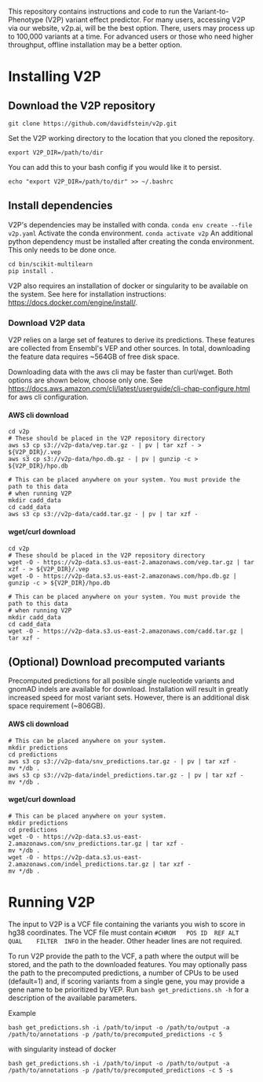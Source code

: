 This repository contains instructions and code to run the Variant-to-Phenotype (V2P) variant effect predictor. For many users, accessing V2P 
via our website, v2p.ai, will be the best option. There, users may process up to 100,000 variants at a time. For advanced users or those who need 
higher throughput, offline installation may be a better option.

# Installing V2P

## Download the V2P repository

```
git clone https://github.com/davidfstein/v2p.git
```
Set the V2P working directory to the location that you cloned the repository.
```
export V2P_DIR=/path/to/dir
```
You can add this to your bash config if you would like it to persist.
```
echo "export V2P_DIR=/path/to/dir" >> ~/.bashrc
```

## Install dependencies

V2P's dependencies may be installed with conda. 
```conda env create --file v2p.yaml```
Activate the conda environment.
```conda activate v2p```
An additional python dependency must be installed after creating the conda environment.
This only needs to be done once. 
```
cd bin/scikit-multilearn
pip install .
```
V2P also requires an installation of docker or singularity to be available on the system. See here for installation instructions: https://docs.docker.com/engine/install/.

### Download V2P data

V2P relies on a large set of features to derive its predictions. These features are collected from Ensembl's VEP and other sources.
In total, downloading the feature data requires ~564GB of free disk space. 

Downloading data with the aws cli may be faster than curl/wget. Both options are shown below, choose only one.
See https://docs.aws.amazon.com/cli/latest/userguide/cli-chap-configure.html for aws cli configuration.

#### AWS cli download
```
cd v2p
# These should be placed in the V2P repository directory
aws s3 cp s3://v2p-data/vep.tar.gz - | pv | tar xzf - > ${V2P_DIR}/.vep
aws s3 cp s3://v2p-data/hpo.db.gz - | pv | gunzip -c > ${V2P_DIR}/hpo.db

# This can be placed anywhere on your system. You must provide the path to this data
# when running V2P
mkdir cadd_data
cd cadd_data
aws s3 cp s3://v2p-data/cadd.tar.gz - | pv | tar xzf -
```

#### wget/curl download
```
cd v2p
# These should be placed in the V2P repository directory
wget -O - https://v2p-data.s3.us-east-2.amazonaws.com/vep.tar.gz | tar xzf - > ${V2P_DIR}/.vep
wget -O - https://v2p-data.s3.us-east-2.amazonaws.com/hpo.db.gz | gunzip -c > ${V2P_DIR}/hpo.db

# This can be placed anywhere on your system. You must provide the path to this data
# when running V2P
mkdir cadd_data
cd cadd_data
wget -O - https://v2p-data.s3.us-east-2.amazonaws.com/cadd.tar.gz | tar xzf -
```

## (Optional) Download precomputed variants

Precomputed predictions for all posible single nucleotide variants and gnomAD indels are available for download. 
Installation will result in greatly increased speed for most variant sets. However, there is an additional 
disk space requirement (~806GB).

#### AWS cli download
```
# This can be placed anywhere on your system.
mkdir predictions
cd predictions 
aws s3 cp s3://v2p-data/snv_predictions.tar.gz - | pv | tar xzf -
mv */db .
aws s3 cp s3://v2p-data/indel_predictions.tar.gz - | pv | tar xzf -
mv */db .
```

#### wget/curl download
```
# This can be placed anywhere on your system.
mkdir predictions
cd predictions 
wget -O - https://v2p-data.s3.us-east-2.amazonaws.com/snv_predictions.tar.gz | tar xzf -
mv */db .
wget -O - https://v2p-data.s3.us-east-2.amazonaws.com/indel_predictions.tar.gz | tar xzf -
mv */db .
```

# Running V2P

The input to V2P is a VCF file containing the variants you wish to score in hg38 coordinates. 
The VCF file must contain `#CHROM   POS ID  REF ALT QUAL    FILTER  INFO` in the header. 
Other header lines are not required.

To run V2P provide the path to the VCF, a path where the output will be stored, and the path to the downloaded features.
You may optionally pass the path to the precomputed predictions, a number of CPUs to be used (default=1) and, 
if scoring variants from a single gene, you may provide a gene name to be prioritized by VEP. 
Run ```bash get_predictions.sh -h``` for a description of the available parameters.

Example
```
bash get_predictions.sh -i /path/to/input -o /path/to/output -a /path/to/annotations -p /path/to/precomputed_predictions -c 5
```
with singularity instead of docker
```
bash get_predictions.sh -i /path/to/input -o /path/to/output -a /path/to/annotations -p /path/to/precomputed_predictions -c 5 -s
```
